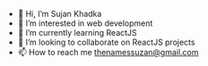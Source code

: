 - 👋 Hi, I’m Sujan Khadka
- 👀 I’m interested in web development
- 🌱 I’m currently learning ReactJS
- 💞️ I’m looking to collaborate on ReactJS projects
- 📫 How to reach me thenamessuzan@gmail.com

<!---
Szan71/Szan71 is a ✨ special ✨ repository because its `README.md` (this file) appears on your GitHub profile.
You can click the Preview link to take a look at your changes.
--->
